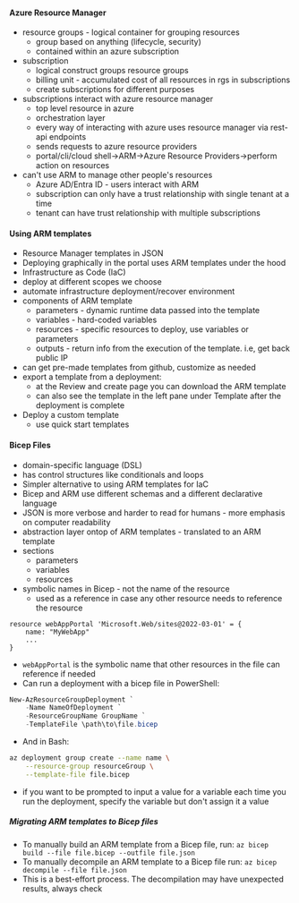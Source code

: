 #### Azure Resource Manager
- resource groups - logical container for grouping resources
	- group based on anything (lifecycle, security)
	- contained within an azure subscription
- subscription
	- logical construct groups resource groups
	- billing unit - accumulated cost of all resources in rgs in subscriptions
	- create subscriptions for different purposes
- subscriptions interact with azure resource manager
	- top level resource in azure
	- orchestration layer
	- every way of interacting with azure uses resource manager via rest-api endpoints
	- sends requests to azure resource providers
	- portal/cli/cloud shell->ARM->Azure Resource Providers->perform action on resources
- can't use ARM to manage other people's resources
	- Azure AD/Entra ID - users interact with ARM
	- subscription can only have a trust relationship with single tenant at a time
	- tenant can have trust relationship with multiple subscriptions

#### Using ARM templates
- Resource Manager templates in JSON
- Deploying graphically in the portal uses ARM templates under the hood
- Infrastructure as Code (IaC)
- deploy at different scopes we choose
- automate infrastructure deployment/recover environment
- components of ARM template
	- parameters - dynamic runtime data passed into the template
	- variables - hard-coded variables
	- resources - specific resources to deploy, use variables or parameters
	- outputs - return info from the execution of the template. i.e, get back public IP
- can get pre-made templates from github, customize as needed
- export a template from a deployment:
	- at the Review and create page you can download the ARM template
	- can also see the template in the left pane under Template after the deployment is complete
- Deploy a custom template
	- use quick start templates

#### Bicep Files
- domain-specific language (DSL)
- has control structures like conditionals and loops
- Simpler alternative to using ARM templates for IaC
- Bicep and ARM use different schemas and a different declarative language
- JSON is more verbose and harder to read for humans - more emphasis on computer readability
- abstraction layer ontop of ARM templates - translated to an ARM template
- sections
	- parameters
	- variables
	- resources
- symbolic names in Bicep - not the name of the resource
	- used as a reference in case any other resource needs to reference the resource

```Bicep
resource webAppPortal 'Microsoft.Web/sites@2022-03-01' = {
	name: "MyWebApp"
	...
}
```

- `webAppPortal` is the symbolic name that other resources in the file can reference if needed 
- Can run a deployment with a bicep file in PowerShell:

```powershell
New-AzResourceGroupDeployment `
	-Name NameOfDeployment `
	-ResourceGroupName GroupName `
	-TemplateFile \path\to\file.bicep
```

- And in Bash:

```bash
az deployment group create --name name \
	--resource-group resourceGroup \
	--template-file file.bicep
```

- if you want to be prompted to input a value for a variable each time you run the deployment, specify the variable but don't assign it a value

##### Migrating ARM templates to Bicep files
- To manually build an ARM template from a Bicep file, run:
	 `az bicep build --file file.bicep --outfile file.json`
- To manually decompile an ARM template to a Bicep file run:
	 `az bicep decompile --file file.json`
- This is a best-effort process. The decompilation may have unexpected results, always check
